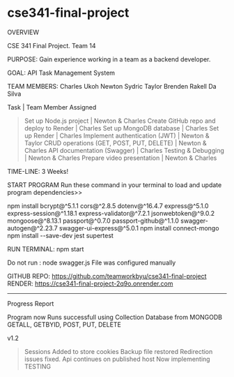 # cse341-final-project
OVERVIEW

CSE 341 Final Project. Team 14

PURPOSE: Gain experience working in a team as a backend developer.

GOAL: API Task Management System

TEAM MEMBERS:
Charles Ukoh
Newton Sydric
Taylor Brenden
Rakell Da Silva


Task	|   Team Member Assigned
> Set up Node.js project	    |  Newton & Charles
> Create GitHub repo and deploy to Render     |	Charles
> Set up MongoDB database	        |   Charles
> Set up Render         |   Charles
> Implement authentication (JWT)	    |   Newton & Taylor
> CRUD operations (GET, POST, PUT, DELETE)	    |   Newton & Charles
> API documentation (Swagger)	        |   Charles
> Testing & Debugging	        |   Newton & Charles
> Prepare video presentation	    |   Newton & Charles


TIME-LINE:      3 Weeks!

START PROGRAM
Run these command in your terminal to load and update program dependencies>>

npm install bcrypt@^5.1.1 cors@^2.8.5 dotenv@^16.4.7 express@^5.1.0 express-session@^1.18.1 express-validator@^7.2.1 jsonwebtoken@^9.0.2 mongoose@^8.13.1 passport@^0.7.0 passport-github@^1.1.0 swagger-autogen@^2.23.7 swagger-ui-express@^5.0.1
npm install connect-mongo
npm install --save-dev jest supertest


RUN TERMINAL:
npm start

Do not run : node swagger.js
File was configured manually
>>>>>>>

GITHUB REPO:
https://github.com/teamworkbyu/cse341-final-project
RENDER:
https://cse341-final-project-2q9o.onrender.com


**********************************************************************

Progress Report

Program now Runs successfull using Collection Database from MONGODB
GETALL, GETBYID, POST, PUT, DELETE

v1.2
> Sessions Added to store cookies
> Backup file restored
> Redirection issues fixed. Api continues on published host
> Now implementing TESTING


